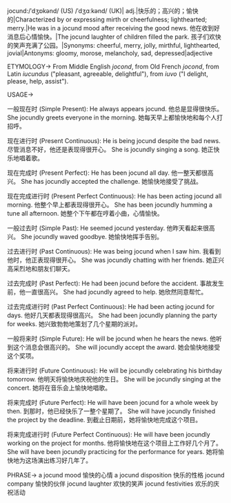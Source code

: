 jocund:/ˈdʒɒkənd/ (US) /ˈdʒɑːkənd/ (UK)| adj.|快乐的；高兴的；愉快的|Characterized by or expressing mirth or cheerfulness; lighthearted; merry.|He was in a jocund mood after receiving the good news. 他在收到好消息后心情愉快。|The jocund laughter of children filled the park.  孩子们欢快的笑声充满了公园。|Synonyms: cheerful, merry, jolly, mirthful, lighthearted, jovial|Antonyms: gloomy, morose, melancholy, sad, depressed|adjective


ETYMOLOGY->
From Middle English *jocond*, from Old French *jocond*, from Latin *iucundus* ("pleasant, agreeable, delightful"), from *iuvo* ("I delight, please, help, assist").

USAGE->

一般现在时 (Simple Present):
He always appears jocund. 他总是显得很快乐。
She jocundly greets everyone in the morning. 她每天早上都愉快地和每个人打招呼。

现在进行时 (Present Continuous):
He is being jocund despite the bad news. 尽管消息不好，他还是表现得很开心。
She is jocundly singing a song. 她正快乐地唱着歌。

现在完成时 (Present Perfect):
He has been jocund all day. 他一整天都很高兴。
She has jocundly accepted the challenge. 她愉快地接受了挑战。

现在完成进行时 (Present Perfect Continuous):
He has been acting jocund all morning. 他整个早上都表现得很开心。
She has been jocundly humming a tune all afternoon. 她整个下午都在哼着小曲，心情愉快。

一般过去时 (Simple Past):
He seemed jocund yesterday. 他昨天看起来很高兴。
She jocundly waved goodbye. 她愉快地挥手告别。

过去进行时 (Past Continuous):
He was being jocund when I saw him. 我看到他时，他正表现得很开心。
She was jocundly chatting with her friends. 她正兴高采烈地和朋友们聊天。

过去完成时 (Past Perfect):
He had been jocund before the accident. 事故发生前，他一直很高兴。
She had jocundly agreed to help. 她欣然同意帮忙。

过去完成进行时 (Past Perfect Continuous):
He had been acting jocund for days.  他好几天都表现得很高兴。
She had been jocundly planning the party for weeks. 她兴致勃勃地策划了几个星期的派对。

一般将来时 (Simple Future):
He will be jocund when he hears the news. 他听到这个消息会很高兴的。
She will jocundly accept the award. 她会愉快地接受这个奖项。

将来进行时 (Future Continuous):
He will be jocundly celebrating his birthday tomorrow. 他明天将愉快地庆祝他的生日。
She will be jocundly singing at the concert. 她将在音乐会上愉快地唱歌。

将来完成时 (Future Perfect):
He will have been jocund for a whole week by then. 到那时，他已经快乐了一整个星期了。
She will have jocundly finished the project by the deadline.  到截止日期前，她将愉快地完成这个项目。

将来完成进行时 (Future Perfect Continuous):
He will have been jocundly working on the project for months. 他将愉快地在这个项目上工作好几个月了。
She will have been jocundly practicing for the performance for years. 她将愉快地为这场演出练习好几年了。



PHRASE->
a jocund mood  愉快的心情
a jocund disposition  快乐的性格
jocund company  愉快的伙伴
jocund laughter  欢快的笑声
jocund festivities  欢乐的庆祝活动
